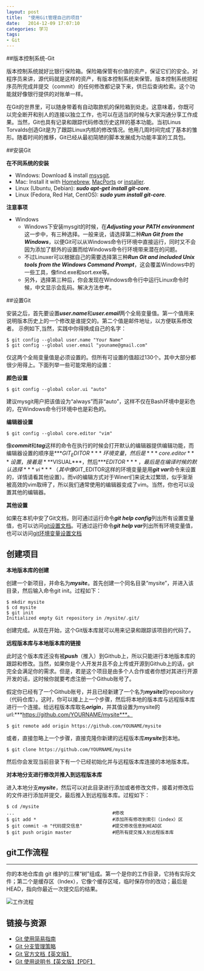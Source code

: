 ```yaml
---
layout: post
title:  "使用Git管理自己的项目"
date:   2014-12-09 17:07:10
categories: 学习
tags:
- Git
---
```

##版本控制系统-Git

版本控制系统就好比银行保险箱。保险箱保管有价值的资产，保证它们的安全。对程序员来讲，源代码就是这样的资产，有版本控制系统来保管。版本控制系统把程序员所完成并提交（commit）的任何修改都记录下来，供日后查询检索。这个功能就好像银行提供的对账单一样。

在Git的世界里，可以随身带着有自动取款机的保险箱到处走。这意味着，你既可以完全断开和别人的连接以独立工作，也可以在适当的时候与大家沟通分享工作成果。当然，Git也具有记录和跟踪代码修改历史这样的基本功能。当初Linus Torvalds创造Git是为了跟踪Linux内核的修改情况。他用几周时间完成了基本的雏形。随着时间的推移，Git已经从最初简陋的脚本发展成为功能丰富的工具包。

##安装Git

**在不同系统的安装**

- Windows: Download & install [msysgit](http://msysgit.github.io/).
- Mac: Install it with [Homebrew](http://brew.sh/), [MacPorts](http://www.macports.org/) or [installer](http://code.google.com/p/git-osx-installer/).
- Linux (Ubuntu, Debian): ***sudo apt-get install git-core***.
- Linux (Fedora, Red Hat, CentOS): ***sudo yum install git-core***.

**注意事项**

* Windows
    * Windows下安装mysgit的时候，在***Adjusting your PATH environment***这一步中，有三种选择。一般来说，请选择第二种***Run Git from the Windows***，以便Git可以从Windows命令行环境中直接运行，同时又不会因为添加了额外的设置而给Windows命令行环境带来潜在的问题。
    * 不过Linuxer可以根据自己的需要选择第三种***Run Git and included Unix tools from the Windows Command Prompt***，这会覆盖Windows中的一些工具，像find.exe和sort.exe等。
    * 另外，选择第三种后，你会发现在Windows命令行中运行Linux命令时候，中文显示会乱码。解决方法参考[]()。

##设置Git

安装之后，首先要设置***user.name***和***user.email***两个全局变量值。第一个值用来说明版本历史上的一个修改是谁提交的。第二个值是邮件地址，以方便联系修改者。
示例如下,当然，实践中你得换成自己的名字：

    $ git config --global user.name "Your Name"
    $ git config --global user.email "youname@gmail.com"
仅这两个全局变量值是必须设置的。但所有可设置的值超过130个。其中大部分都很少用得上。下面列举一些可能常用的设置：

**颜色设置**
 
    $ git config --global color.ui "auto"    
建议mysgit用户把该值设为“always”而非“auto”，这样不仅在Bash环境中是彩色的，在Windows命令行环境中也是彩色的。

**编辑器设置**

    $ git config --global core.editor "vim"
像***commit***和***tag***这样的命令在执行的时候会打开默认的编辑器提供编辑功能，而编辑器设置的顺序是***$GIT_EDITOR***环境变量，然后是***core.editor***设置，接着是***$VISUAL***，然后***$EDITOR***，最后是在编译时候的默认选择***vi***（其中像$GIT_EDITOR这样的环境变量是用***git var***命令来设置的，详情请看其他设置）。而vi的编辑方式对于Winer们来说太过繁琐，似乎渐渐被高效的vim取缔了，所以我们通常使用的编辑器变成了vim。当然，你也可以设置其他的编辑器。


**其他设置**

如果在本机中安了Git文档，则可通过运行命令***git help config***列出所有设置变量值，也可以访问[git设置文档](http://www.kernel.org/pub/software/scm/git/docs/git-config.html#_varibles)。可通过运行命令***git help var***列出所有环境变量值，也可以访问[git环境变量设置文档](http://www.kernel.org/pub/software/scm/git/docs/git-var.html)



## 创建项目


**本地版本库的创建**

创建一个新项目，并命名为***mysite***。首先创建一个同名目录“mysite”，并进入该目录，然后输入命令git init。过程如下：

    $ mkdir mysite
    $ cd mysite
    $ git init
    Initialized empty Git repository in /mysite/.git/
    
创建完成。从现在开始，这个Git版本库就可以用来记录和跟踪该项目的代码了。

**远程版本库与本地版本库的链接**

此时这个版本库还没有被***push***（推入）到Github上，所以只能进行本地版本库的跟踪和修改。当然，如果你是个人开发并且不会上传或开源到Github上的话，git完全会满足你的需求。但是，若是这个项目是由多个人合作或者你想对其进行开源开发的话，这时候你就要考虑注册一个Github账号了。

假定你已经有了一个Github账号，并且已经新建了一个名为***mysite***的repository（代码仓库）。这时，你可以接上上一个步骤，然后将本地的版本库与远程版本库进行一个连接。给远程版本库取名***origin***，并其值设置为mysite的url:***https://github.com/YOURNAME/mysite***。
    
    $ git remote add origin https://github.com/YOUNAME/mysite
   

或者，直接忽略上一个步骤，直接克隆你新建的远程版本库***mysite***到本地。

    $ git clone https://github.com/YOURNAME/mysite 
    
然后你会发现当前目录下有一个已经初始化并与远程版本库连接的本地版本库。

**对本地分支进行修改并推入到远程版本库**

进入本地分支***mysite***，然后可以对此目录进行添加或者修改文件，接着对修改后的文件进行添加并提交，最后推入到远程版本库。过程如下：

    $ cd /mysite
    ...                                    #修改
    $ git add *                            #添加所有修改到索引（index）区
    $ git commit -m "代码提交信息"           #提交修改信息到HEAD区  
    $ git push origin master               #把所有提交推入到远程版本库
    

## git工作流程
---
你的本地仓库由 git 维护的三棵“树”组成。第一个是你的工作目录，它持有实际文件；第二个是缓存区（Index），它像个缓存区域，临时保存你的改动；最后是 HEAD，指向你最近一次提交后的结果。

![工作流程](http://img.hb.aicdn.com/7ad1ed7de6b97eb35f10e5ebebea2818ee6c2627b135-Y9HWij_fw658)


## 链接与资源


* [Git 使用简易指南](http://www.bootcss.com/p/git-guide/)
* [Git 分支管理策略](http://www.ruanyifeng.com/blog/2012/07/git.html) 
* [Git 官方文档【英文版】](http://git-scm.com/doc)
* [Git 使用说明书【英文版】【PDF】](https://training.github.com/kit/downloads/github-git-cheat-sheet.pdf)
